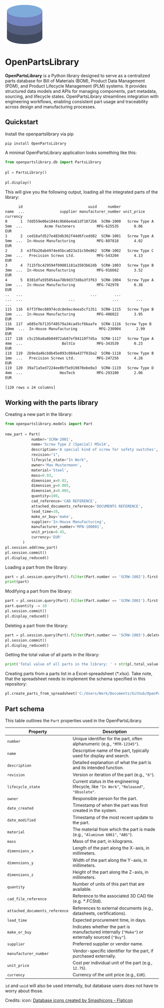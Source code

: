<img src="./openpartslibrary/images/database.png" width="128" alt="OpenPartsLibrary logo"></img>
# OpenPartsLibrary
**OpenPartsLibrary** is a Python library designed to serve as a centralized parts database for Bill of Materials (BOM), Product Data Management (PDM), and Product Lifecycle Management (PLM) systems. It provides structured data models and APIs for managing components, part metadata, sourcing, and lifecycle states. OpenPartsLibrary streamlines integration with engineering workflows, enabling consistent part usage and traceability across design and manufacturing processes.

## Quickstart

Install the openpartslibrary via pip
```console
pip install OpenPartsLibrary
```

A minimal OpenPartsLibrary application looks something like this:
```python 
from openpartslibrary.db import PartsLibrary

pl = PartsLibrary()

pl.display()
```

This will give you the following output, loading all the integrated parts of the library:
```console
      id                              uuid     number               name  ...                supplier manufacturer_number unit_price currency
0      1  7dd559e06e1044c9b66e4a61df1072b6  SCRW-1000   Screw Type A 5mm  ...          Acme Fasteners          MFG-625535       0.86      EUR
1      2  ced16afd527e483db362f44d6fcedd82  SCRW-1001   Screw Type A 5mm  ...  In-House Manufacturing          MFG-807818       4.02      EUR
2      3  e3f8a20ab4974e45bca023a31c50e862  SCRW-1002   Screw Type C 2mm  ...   Precision Screws Ltd.          MFG-543204       4.13      EUR
3      4  7115fbc429594f09881181a3503b62db  SCRW-1003   Screw Type B 3mm  ...  In-House Manufacturing          MFG-916662       3.52      EUR
4      5  8381dfa595854aa78b9d373d8a3f3f63  SCRW-1004   Screw Type A 1mm  ...  In-House Manufacturing          MFG-742978       0.38      EUR
..   ...                               ...        ...                ...  ...                     ...                 ...        ...      ...
115  116  67f3f0ec88974cdc8e9ac4eea5cf1351  SCRW-1115   Screw Type B 1mm  ...  In-House Manufacturing          MFG-406022       3.95      EUR
116  117  a685e7b7135f48579a34ca45cf6baafe  SCRW-1116  Screw Type B 10mm  ...  In-House Manufacturing          MFG-230904       2.99      EUR
117  118  c5c256a8a8b04972ab87ef84110f7d5a  SCRW-1117   Screw Type A 4mm  ...                  BoltCo          MFG-343539       0.23      EUR
118  119  2b9eda46cb8b45e093c084a437f01ba2  SCRW-1118   Screw Type B 1mm  ...   Precision Screws Ltd.          MFG-247256       4.28      EUR
119  120  39a71a5ed7224ee0bf5e919870ebe0a3  SCRW-1119   Screw Type D 4mm  ...                 HexTech          MFG-293100       2.06      EUR

[120 rows x 24 columns]
```

## Working with the parts library

Creating a new part in the library:
```python 
from openpartslibrary.models import Part

new_part = Part(
            number='SCRW-2001',
            name='Screw Type Z (Special) M5x14',
            description='A special kind of screw for safety switches',
            revision="1",
            lifecycle_state="In Work",
            owner='Max Mustermann',
            material='Steel',
            mass=0.03,
            dimension_x=0.02,
            dimension_y=0.005,
            dimension_z=0.005,
            quantity=100,
            cad_reference='CAD REFERENCE',
            attached_documents_reference='DOCUMENTS REFERENCE',
            lead_time=10,
            make_or_buy='make',
            supplier='In-House Manufacturing',
            manufacturer_number='MFN-100001',
            unit_price=0.45,
            currency='EUR'
        )
pl.session.add(new_part)
pl.session.commit()
pl.display_reduced()
```

Loading a part from the library:
```python 
part = pl.session.query(Part).filter(Part.number == 'SCRW-1002').first()
print(part)
```

Modifying a part from the library:
```python 
part = pl.session.query(Part).filter(Part.number == 'SCRW-2001').first()
part.quantity -= 10
pl.session.commit()
pl.display_reduced()
```

Deleting a part from the library:
```python 
part = pl.session.query(Part).filter(Part.number == 'SCRW-1003').delete()
pl.session.commit()
pl.display_reduced()
```

Getting the total value of all parts in the library:
```python 
print('Total value of all parts in the library: ' + str(pl.total_value()) + ' EUR')
```

Creating parts from a parts list in a Excel-spreadsheet (*.xlsx). Take note, that the spreadsheet needs to implement the schema specified in this repository:
```python 
pl.create_parts_from_spreadsheet('C:/Users/Work/Documents/Github/OpenPartsLibrary/openpartslibrary/sample/parts_data_sample.xlsx')
```

## Part schema
This table outlines the `Part` properties used in the OpenPartsLibrary.

| Property | Description |
|----------|-------------|
| `number` | Unique identifier for the part, often alphanumeric (e.g., `"MTR-12345"`). |
| `name` | Descriptive name of the part, typically used for display and search. |
| `description` | Detailed explanation of what the part is and its intended function. |
| `revision` | Version or iteration of the part (e.g., `"6"`). |
| `lifecycle_state` | Current status in the engineering lifecycle, like `"In Work"`, `"Released"`, `"Obsolete"`. |
| `owner` | Responsible person for the part. |
| `date_created` | Timestamp of when the part was first created in the system. |
| `date_modified` | Timestamp of the most recent update to the part. |
| `material` | The material from which the part is made (e.g., `"Aluminum 6061"`, `"ABS"`). |
| `mass` | Mass of the part, in kilograms. |
| `dimensions_x` | Length of the part along the X-axis, in millimeters. |
| `dimensions_y` | Width of the part along the Y-axis, in millimeters. |
| `dimensions_z` | Height of the part along the Z-axis, in millimeters. |
| `quantity` | Number of units of this part that are available. |
| `cad_file_reference` | Reference to the associated 3D CAD file (e.g. *.FCStd). |
| `attached_documents_reference` | References to external documents (e.g., datasheets, certifications). |
| `lead_time` | Expected procurement time, in days. |
| `make_or_buy` | Indicates whether the part is manufactured internally (`"Make"`) or externally sourced (`"Buy"`). |
| `supplier` | Preferred supplier or vendor name. |
| `manufacturer_number` | Vendor-specific identifier for the part, if purchased externally. |
| `unit_price` | Cost per individual unit of the part (e.g., `12.75`). |
| `currency` | Currency of the unit price (e.g., `EUR`). |


`id` and `uuid` will also be used internally, but database users does not have to worry about those.

Credits:
icon: <a href="https://www.flaticon.com/free-icons/database" title="database icons">Database icons created by Smashicons - Flaticon</a>